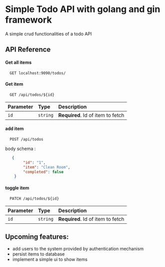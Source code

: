 
# Simple Todo API with golang and gin framework

A simple crud functionalities of a todo API
 


## API Reference

#### Get all items

```http
  GET localhost:9090/todos/
```
#### Get item

```http
  GET /api/todos/${id}
```

| Parameter | Type     | Description                       |
| :-------- | :------- | :-------------------------------- |
| `id`      | `string` | **Required**. Id of item to fetch |

#### add item
```http
  POST /api/todos
```
body schema : 
```json
   {
        "id": "1",
        "item": "Clean Room",
        "completed": false
    }
```
#### toggle item
```http
  PATCH /api/todos/${id}
```
| Parameter | Type     | Description                       |
| :-------- | :------- | :-------------------------------- |
| `id`      | `string` | **Required**. Id of item to fetch |


## Upcoming features:

- add users to the system provided by authentication mechanism
- persist items to database
- implement a simple ui to show items